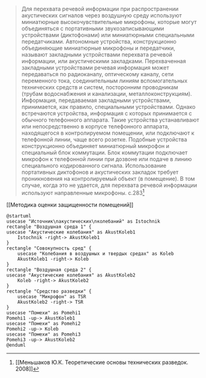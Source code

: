 >Для перехвата речевой информации при распространении акустических сигналов через воздушную среду используют миниатюрные высокочувствительные микрофоны, которые могут объединяться с портативными звукозаписывающими устройствами (диктофонами) или миниатюрными специальными передатчиками.
>Автономные устройства, конструкционно объединяющие миниатюрные микрофоны и передатчики, называют закладными устройствами перехвата речевой информации, или акустическими закладками.
>Перехваченная закладными устройствами речевая информация может передаваться по радиоканалу, оптическому каналу, сети переменного тока, соединительным линиям вспомогательных технических средств и систем, посторонним проводникам (трубам водоснабжения и канализации, металлоконструкциям).
>Информация, передаваемая закладными устройствами, принимается, как правило, специальными устройствами. Однако встречаются устройства, информация с которых принимается с обычного телефонного аппарата. Такие устройства устанавливают или непосредственно в корпусе телефонного аппарата, находящегося в контролируемом помещении, или подключают к телефонной линии, чаще всего розетке. Подобные устройства конструкционно объединяет миниатюрный микрофон и специальный блок коммутации. Блок коммутации подключает микрофон к телефонной линии при дозвоне или подаче в линию специального кодированного сигнала.
>Использование портативных диктофонов и акустических закладок требует проникновения на контролируемый объект (в помещение). В том случае, когда это не удается, для перехвата речевой информации используют направленные микрофоны.
>c.283[^3]

[[Методика оценки защищенности помещений]]

```plantuml
@startuml
usecase "Источник\nакустических\nколебаний" as Istochnik
rectangle "Воздушная среда 1" {
usecase "Акустические колебания" as AkustKoleb1
	Istochnik -right-> AkustKoleb1
}
rectangle "Совокупность сред" {
	usecase "Колебания в воздушных и твердых средах" as Koleb
	AkustKoleb1 -right-> Koleb
}
rectangle "Воздушная среда 2" {
usecase "Акустические колебания" as AkustKoleb2
	Koleb -right-> AkustKoleb2
}
rectangle "Средство разведки" {
	usecase "Микрофон" as TSR
	AkustKoleb2 -right-> TSR
}
usecase "Помехи" as Pomehi1
Pomehi1 -up-> AkustKoleb1
usecase "Помехи" as Pomehi2
Pomehi2 -up-> Koleb
usecase "Помехи" as Pomehi3
Pomehi3 -up-> AkustKoleb2
@enduml
```
[^3]:[[Меньшаков Ю.К. Теоретические основы технических разведок. 2008]]
